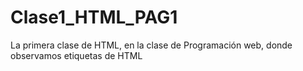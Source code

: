 # Clase1_HTML_PAG1
La primera clase de HTML, en la clase de Programación web, donde observamos etiquetas de HTML
